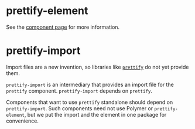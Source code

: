 prettify-element
===================

See the [component page](http://polymer.github.io/prettify-element) for more information.

prettify-import
==================

Import files are a new invention, so libraries like [`prettify`](http://code.google.com/p/prettify/) do not yet provide them.

`prettify-import` is an intermediary that provides an import file for the `prettify` component. 
`prettify-import` depends on `prettify`.

Components that want to use `prettify` standalone should depend on `prettify-import`.  Such components need not use Polymer or `prettify-element`, but we put the import and the element in one package for convenience.
